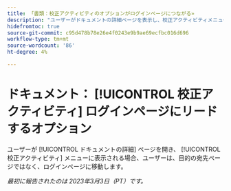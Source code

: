 ```yaml
---
title: 「書類：校正アクティビティのオプションがログインページにつながる»
description: "ユーザーがドキュメントの詳細ページを表示し、校正アクティビティメニューのオプションをクリックすると、目的のページではなくログインページに移動します。"
hidefromtoc: true
source-git-commit: c95d478b78e26e4f0243e9b9ae69ecfbc016d696
workflow-type: tm+mt
source-wordcount: '86'
ht-degree: 4%

---
```



# ドキュメント： [!UICONTROL 校正アクティビティ] ログインページにリードするオプション

<!--This article is on WF and WFP TOCs-->

ユーザーが [!UICONTROL ドキュメントの詳細] ページを開き、 [!UICONTROL 校正アクティビティ] メニューに表示される場合、ユーザーは、目的の宛先ページではなく、ログインページに移動します。

_最初に報告されたのは 2023年3月3日（PT）です。_

